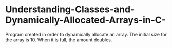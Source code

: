 # Understanding-Classes-and-Dynamically-Allocated-Arrays-in-C-
Program created in order to dynamically allocate an array. The initial size for the array is 10. When it is full, the amount doubles.
